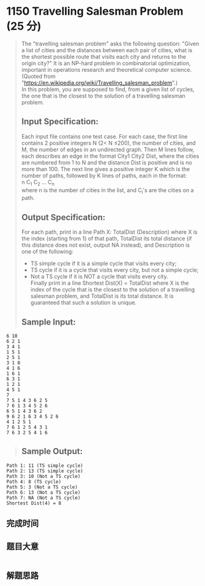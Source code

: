 # 1150 Travelling Salesman Problem (25 分)  
> The "travelling salesman problem" asks the following question: "Given a list of cities and the distances between each pair of cities, what is the shortest possible route that visits each city and returns to the origin city?" It is an NP-hard problem in combinatorial optimization, important in operations research and theoretical computer science. (Quoted from "https://en.wikipedia.org/wiki/Travelling_salesman_problem".)  
> In this problem, you are supposed to find, from a given list of cycles, the one that is the closest to the solution of a travelling salesman problem.  
> ## Input Specification:  
> Each input file contains one test case. For each case, the first line contains 2 positive integers N (2< N ≤200), the number of cities, and M, the number of edges in an undirected graph. Then M lines follow, each describes an edge in the format City1 City2 Dist, where the cities are numbered from 1 to N and the distance Dist is positive and is no more than 100. The next line gives a positive integer K which is the number of paths, followed by K lines of paths, each in the format:  
> n C<sub>1</sub> C<sub>2</sub> ... C<sub>n</sub>  
> where n is the number of cities in the list, and C<sub>i</sub>'s are the cities on a path.  
> ## Output Specification:  
> For each path, print in a line Path X: TotalDist (Description) where X is the index (starting from 1) of that path, TotalDist its total distance (if this distance does not exist, output NA instead), and Description is one of the following:  
> - TS simple cycle if it is a simple cycle that visits every city;  
> - TS cycle if it is a cycle that visits every city, but not a simple cycle;  
> - Not a TS cycle if it is NOT a cycle that visits every city.  
> Finally print in a line Shortest Dist(X) = TotalDist where X is the index of the cycle that is the closest to the solution of a travelling salesman problem, and TotalDist is its total distance. It is guaranteed that such a solution is unique.  
> ## Sample Input:
```
6 10
6 2 1
3 4 1
1 5 1
2 5 1
3 1 8
4 1 6
1 6 1
6 3 1
1 2 1
4 5 1
7
7 5 1 4 3 6 2 5
7 6 1 3 4 5 2 6
6 5 1 4 3 6 2
9 6 2 1 6 3 4 5 2 6
4 1 2 5 1
7 6 1 2 5 4 3 1
7 6 3 2 5 4 1 6
```
> ## Sample Output:
```
Path 1: 11 (TS simple cycle)
Path 2: 13 (TS simple cycle)
Path 3: 10 (Not a TS cycle)
Path 4: 8 (TS cycle)
Path 5: 3 (Not a TS cycle)
Path 6: 13 (Not a TS cycle)
Path 7: NA (Not a TS cycle)
Shortest Dist(4) = 8
```
## 完成时间

## 题目大意
```
```
## 解题思路
```
```